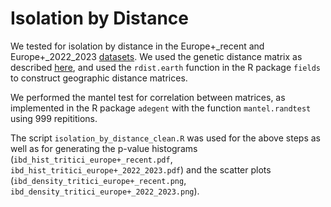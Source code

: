 # Isolation by Distance
We tested for isolation by distance in the Europe+_recent and Europe+_2022_2023 [datasets](../Datasets/Datasets.md). We used the genetic distance matrix as described [here](../distance_matrix/distance_matrix.md), and used the `rdist.earth` function in the R package `fields` to construct geographic distance matrices. 

We performed the mantel test for correlation between matrices, as implemented in the R package `adegent` with the function `mantel.randtest` using 999 repititions.  

The script `isolation_by_distance_clean.R` was used for the above steps as well as for generating the p-value histograms (`ibd_hist_tritici_europe+_recent.pdf`, `ibd_hist_tritici_europe+_2022_2023.pdf`) and the scatter plots (`ibd_density_tritici_europe+_recent.png`, `ibd_density_tritici_europe+_2022_2023.png`).
